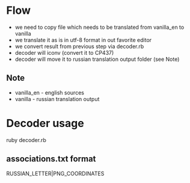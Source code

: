 # Flow

- we need to copy file which needs to be translated from vanilla_en to vanilla
- we translate it as is in utf-8 format in out favorite editor
- we convert result from previous step via decoder.rb
- decoder will iconv (convert it to CP437)
- decoder will move it to russian translation output folder (see Note)

## Note

- vanilla_en - english sources
- vanilla - russian translation output

# Decoder usage

ruby decoder.rb

## associations.txt format

RUSSIAN_LETTER|PNG_COORDINATES
